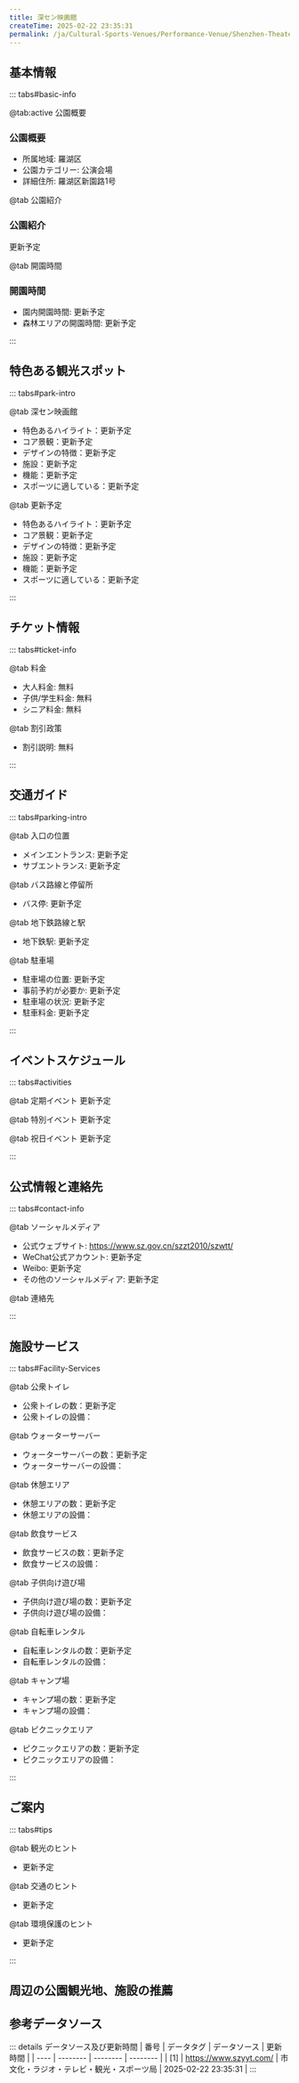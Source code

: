 ```yaml
---
title: 深セン映画館
createTime: 2025-02-22 23:35:31
permalink: /ja/Cultural-Sports-Venues/Performance-Venue/Shenzhen-Theater/
---
```



<script setup>
import ImageSwiper from '/.vuepress/theme/components/ImageSwiper.vue'
// 轮播图数据
const swiperItems = [
    {
                link: 'https://www.szyyt.com/vancheerfile/images/2024/12/20241206143332910.jpg',
                title: '深セン映画館',
                description: '更新予定...',
                author: '市文化・ラジオ・テレビ・観光・スポーツ局',
                date: '2025/02/23'
                },
  {
                link: 'https://www.szyyt.com/vancheerfile/images/2024/12/20241206143332910.jpg',
                title: '深セン映画館',
                description: '更新予定...',
                author: '市文化・ラジオ・テレビ・観光・スポーツ局',
                date: '2025/02/23'
                }
]
// 配置项
const swiperConfig = {
  height: 500,
  showInfo: true
}
</script>
<!-- 轮播图组件 -->
<ImageSwiper :items="swiperItems" :config="swiperConfig" />



## 基本情報

::: tabs#basic-info

@tab:active 公園概要
### 公園概要
- 所属地域: 羅湖区
- 公園カテゴリー: 公演会場
- 詳細住所: 羅湖区新園路1号

@tab 公園紹介
### 公園紹介
更新予定

@tab 開園時間
### 開園時間
- 園内開園時間: 更新予定
- 森林エリアの開園時間: 更新予定

:::

## 特色ある観光スポット

::: tabs#park-intro

@tab 深セン映画館
<ImageCard
image="https://www.szyyt.com/vancheerfile/images/2024/12/20241206143332910.jpg"
    title="深セン映画館"
    description="更新予定"
    date=""
    author="市文化・ラジオ・テレビ・観光・スポーツ局"
/>


- 特色あるハイライト：更新予定
- コア景観：更新予定
- デザインの特徴：更新予定
- 施設：更新予定
- 機能：更新予定
- スポーツに適している：更新予定

@tab 更新予定
<ImageCard
image="https://www.szyyt.com/vancheerfile/images/2024/12/20241206143332910.jpg"
    title="深セン映画館"
    description="更新予定"
    date=""
    author="市文化・ラジオ・テレビ・観光・スポーツ局"
/>


- 特色あるハイライト：更新予定
- コア景観：更新予定
- デザインの特徴：更新予定
- 施設：更新予定
- 機能：更新予定
- スポーツに適している：更新予定

:::

## チケット情報

::: tabs#ticket-info

@tab 料金
- 大人料金: 無料
- 子供/学生料金: 無料
- シニア料金: 無料

@tab 割引政策
- 割引説明: 無料

:::

## 交通ガイド

::: tabs#parking-intro

@tab 入口の位置
- メインエントランス: 更新予定
- サブエントランス: 更新予定

@tab バス路線と停留所
- バス停: 更新予定

@tab 地下鉄路線と駅
- 地下鉄駅: 更新予定

@tab 駐車場
- 駐車場の位置: 更新予定
- 事前予約が必要か: 更新予定
- 駐車場の状況: 更新予定
- 駐車料金: 更新予定

:::

## イベントスケジュール

::: tabs#activities

@tab 定期イベント
更新予定

@tab 特別イベント
更新予定

@tab 祝日イベント
更新予定

:::

## 公式情報と連絡先

::: tabs#contact-info

@tab ソーシャルメディア
- 公式ウェブサイト: https://www.sz.gov.cn/szzt2010/szwtt/
- WeChat公式アカウント: 更新予定
- Weibo: 更新予定
- その他のソーシャルメディア: 更新予定

@tab 連絡先

:::

## 施設サービス

::: tabs#Facility-Services

@tab 公衆トイレ
- 公衆トイレの数：更新予定
- 公衆トイレの設備：

@tab ウォーターサーバー
- ウォーターサーバーの数：更新予定
- ウォーターサーバーの設備：

@tab 休憩エリア
- 休憩エリアの数：更新予定
- 休憩エリアの設備：

@tab 飲食サービス
- 飲食サービスの数：更新予定
- 飲食サービスの設備：

@tab 子供向け遊び場
- 子供向け遊び場の数：更新予定
- 子供向け遊び場の設備：

@tab 自転車レンタル
- 自転車レンタルの数：更新予定
- 自転車レンタルの設備：

@tab キャンプ場
- キャンプ場の数：更新予定
- キャンプ場の設備：

@tab ピクニックエリア
- ピクニックエリアの数：更新予定
- ピクニックエリアの設備：

:::

## ご案内

::: tabs#tips

@tab 観光のヒント
- 更新予定

@tab 交通のヒント
- 更新予定

@tab 環境保護のヒント
- 更新予定

:::

## 周辺の公園観光地、施設の推薦

<CardGrid>
  <ImageCard
        image="https://www.szyyt.com/vancheerfile/images/2024/12/20241206143332910.jpg"
        title="フェニックス劇場"
        description="更新予定"
        href="/ja/Cultural-Sports-Venues/Performance-Venue/Phoenix-Theater/"
        author="更新予定"
        date="2025/01/02"
      />
      <ImageCard
        image="https://www.szyyt.com/vancheerfile/images/2024/12/20241206143332910.jpg"
        title="フェニックス劇場"
        description="更新予定"
        href="/ja/Cultural-Sports-Venues/Performance-Venue/Phoenix-Theater/"
        author="更新予定"
        date="2025/01/02"
      />
    </CardGrid>


## 参考データソース

::: details データソース及び更新時間
| 番号 | データタグ | データソース | 更新時間 |
| ---- | -------- | -------- | -------- |
| [1] | https://www.szyyt.com/ | 市文化・ラジオ・テレビ・観光・スポーツ局 | 2025-02-22 23:35:31 |
:::

